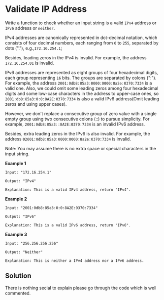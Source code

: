 # Validate IP Address

Write a function to check whether an input string is a valid `IPv4` address or `IPv6` address or `neither`.

IPv4 addresses are canonically represented in dot-decimal notation, which consists of four decimal numbers, each ranging from `0` to `255`, separated by dots ("."), e.g.,`172.16.254.1`;

Besides, leading zeros in the IPv4 is invalid. For example, the address `172.16.254.01` is invalid.

IPv6 addresses are represented as eight groups of four hexadecimal digits, each group representing `16` bits. The groups are separated by colons (":"). For example, the address `2001:0db8:85a3:0000:0000:8a2e:0370:7334` is a valid one. Also, we could omit some leading zeros among four hexadecimal digits and some low-case characters in the address to upper-case ones, so `2001:db8:85a3:0:0:8A2E:0370:7334` is also a valid IPv6 address(Omit leading zeros and using upper cases).

However, we don't replace a consecutive group of zero value with a single empty group using two consecutive colons (::) to pursue simplicity. For example, `2001:0db8:85a3::8A2E:0370:7334` is an invalid IPv6 address.

Besides, extra leading zeros in the IPv6 is also invalid. For example, the address `02001:0db8:85a3:0000:0000:8a2e:0370:7334` is invalid.

Note: You may assume there is no extra space or special characters in the input string.

**Example 1**

```
Input: "172.16.254.1"

Output: "IPv4"

Explanation: This is a valid IPv4 address, return "IPv4".
```

**Example 2**

```
Input: "2001:0db8:85a3:0:0:8A2E:0370:7334"

Output: "IPv6"

Explanation: This is a valid IPv6 address, return "IPv6".
```

**Example 3**
```
Input: "256.256.256.256"

Output: "Neither"

Explanation: This is neither a IPv4 address nor a IPv6 address.
```

## Solution

There is nothing secial to explain please go through the code which is well commented.
